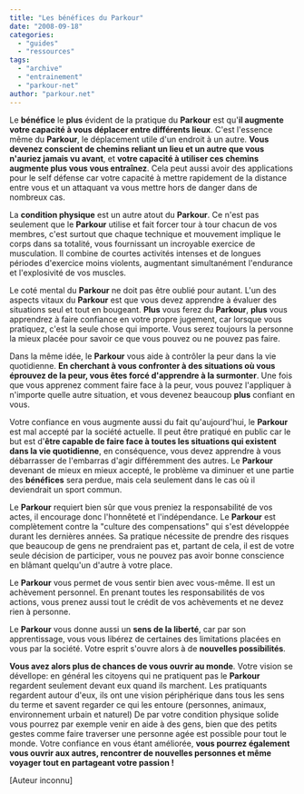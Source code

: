 ```yaml
---
title: "Les bénéfices du Parkour"
date: "2008-09-18"
categories: 
  - "guides"
  - "ressources"
tags: 
  - "archive"
  - "entrainement"
  - "parkour-net"
author: "parkour.net"
---
```


Le **bénéfice** le **plus** évident de la pratique du **Parkour** est qu'**il augmente votre capacité à vous déplacer entre différents lieux**. C'est l'essence même du **Parkour**, le déplacement utile d'un endroit à un autre. **Vous devenez conscient de chemins reliant un lieu et un autre que vous n'auriez jamais vu avant**, et **votre capacité à utiliser ces chemins augmente plus vous vous entraînez**. Cela peut aussi avoir des applications pour le self défense car votre capacité à mettre rapidement de la distance entre vous et un attaquant va vous mettre hors de danger dans de nombreux cas.

La **condition physique** est un autre atout du **Parkour**. Ce n'est pas seulement que le **Parkour** utilise et fait forcer tour à tour chacun de vos membres, c'est surtout que chaque technique et mouvement implique le corps dans sa totalité, vous fournissant un incroyable exercice de musculation. Il combine de courtes activités intenses et de longues périodes d'exercice moins violents, augmentant simultanément l'endurance et l'explosivité de vos muscles.

Le coté mental du **Parkour** ne doit pas être oublié pour autant. L'un des aspects vitaux du **Parkour** est que vous devez apprendre à évaluer des situations seul et tout en bougeant. **Plus** vous ferez du **Parkour**, **plus** vous apprendrez à faire confiance en votre propre jugement, car lorsque vous pratiquez, c'est la seule chose qui importe. Vous serez toujours la personne la mieux placée pour savoir ce que vous pouvez ou ne pouvez pas faire.

Dans la même idée, le **Parkour** vous aide à contrôler la peur dans la vie quotidienne. **En cherchant à vous confronter à des situations où vous éprouvez de la peur, vous êtes forcé d'apprendre à la surmonter**. Une fois que vous apprenez comment faire face à la peur, vous pouvez l'appliquer à n'importe quelle autre situation, et vous devenez beaucoup **plus** confiant en vous.

Votre confiance en vous augmente aussi du fait qu'aujourd'hui, le **Parkour** est mal accepté par la société actuelle. Il peut être pratiqué en public car le but est d'**être capable de faire face à toutes les situations qui existent dans la vie quotidienne**, en conséquence, vous devez apprendre à vous débarrasser de l'embarras d'agir différemment des autres. Le **Parkour** devenant de mieux en mieux accepté, le problème va diminuer et une partie des **bénéfices** sera perdue, mais cela seulement dans le cas où il deviendrait un sport commun.

Le **Parkour** requiert bien sûr que vous preniez la responsabilité de vos actes, il encourage donc l'honnêteté et l'indépendance. Le **Parkour** est complètement contre la "culture des compensations" qui s'est développée durant les dernières années. Sa pratique nécessite de prendre des risques que beaucoup de gens ne prendraient pas et, partant de cela, il est de votre seule décision de participer, vous ne pouvez pas avoir bonne conscience en blâmant quelqu'un d'autre à votre place.

Le **Parkour** vous permet de vous sentir bien avec vous-même. Il est un achèvement personnel. En prenant toutes les responsabilités de vos actions, vous prenez aussi tout le crédit de vos achèvements et ne devez rien à personne.

Le **Parkour** vous donne aussi un **sens de la liberté**, car par son apprentissage, vous vous libérez de certaines des limitations placées en vous par la société. Votre esprit s'ouvre alors à de **nouvelles possibilités**.

**Vous avez alors plus de chances de vous ouvrir au monde**. Votre vision se dévellope: en général les citoyens qui ne pratiquent pas le **Parkour** regardent seulement devant eux quand ils marchent. Les pratiquants regardent autour d'eux, ils ont une vision périphérique dans tous les sens du terme et savent regarder ce qui les entoure (personnes, animaux, environnement urbain et naturel) De par votre condition physique solide vous pourrez par exemple venir en aide à des gens, bien que des petits gestes comme faire traverser une personne agée est possible pour tout le monde. Votre confiance en vous étant améliorée, **vous pourrez également vous ouvrir aux autres, rencontrer de nouvelles personnes et même voyager tout en partageant votre passion !**

\[Auteur inconnu\]
